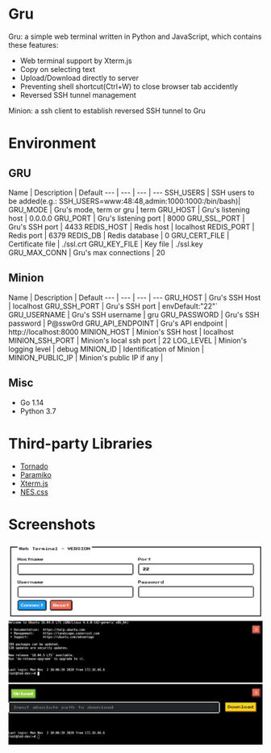 # Gru 
Gru: a simple web terminal written in Python and JavaScript, which contains these features:

* Web terminal support by Xterm.js
* Copy on selecting text
* Upload/Download directly to server
* Preventing shell shortcut(Ctrl+W) to close browser tab accidently
* Reversed SSH tunnel management

Minion: a ssh client to establish reversed SSH tunnel to Gru

# Environment
## GRU
Name | Description | Default
--- | --- | --- | --- 
SSH_USERS | SSH users to be added(e.g.: SSH_USERS=www:48:48,admin:1000:1000:/bin/bash)| 
GRU_MODE | Gru's mode, term or gru | term
GRU_HOST | Gru's listening host | 0.0.0.0
GRU_PORT | Gru's listening port | 8000
GRU_SSL_PORT | Gru's SSH port | 4433
REDIS_HOST | Redis host | localhost
REDIS_PORT | Redis port | 6379
REDIS_DB | Redis database | 0
GRU_CERT_FILE | Certificate file | ./ssl.crt
GRU_KEY_FILE | Key file | ./ssl.key
GRU_MAX_CONN | Gru's max connections | 20

## Minion
Name | Description | Default
--- | --- | --- | --- 
GRU_HOST | Gru's SSH Host | localhost
GRU_SSH_PORT | Gru's SSH port | envDefault:"22"`
GRU_USERNAME | Gru's SSH username | gru
GRU_PASSWORD | Gru's SSH password | P@ssw0rd
GRU_API_ENDPOINT | Gru's API endpoint | http://localhost:8000
MINION_HOST | Minion's SSH host | localhost
MINION_SSH_PORT | Minion's local ssh port | 22
LOG_LEVEL | Minion's logging level | debug
MINION_ID | Identification of Minion |
MINION_PUBLIC_IP | Minion's public IP if any |
## Misc
* Go 1.14
* Python 3.7


# Third-party Libraries

* [Tornado](https://github.com/tornadoweb/tornado)
* [Paramiko](https://github.com/paramiko/paramiko)
* [Xterm.js](https://github.com/xtermjs/xterm.js/)
* [NES.css](https://github.com/nostalgic-css/NES.css/)

# Screenshots
![screenshot-0](pics/screenshot-0.png)
![screenshot-1](pics/screenshot-1.png)
![screenshot-2](pics/screenshot-2.png)


